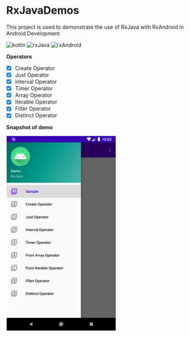 # RxJavaDemos
This project is used to demonstrate the use of RxJava with RxAndroid in Android Development


![kotlin](https://img.shields.io/badge/Kotlin-language-blue)
![rxJava](https://img.shields.io/badge/Tool-RxJava-orange)
![rxAndroid](https://img.shields.io/badge/Tool-RxAndroid-orange)


**Operators** 

- [x] Create Operator
- [x] Just Operator
- [x] Interval Operator
- [x] Timer Operator 
- [x] Array Operator 
- [x] Iterable Operator 
- [x] Filter Operator 
- [x] Distinct Operator 

**Snapshot of demo**

![snapshot](https://github.com/devrath/RxJavaDemos/blob/master/screenshot.png)
